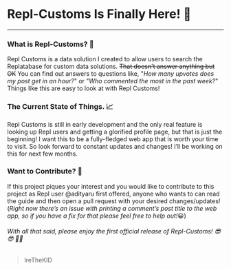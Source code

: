 # Repl-Customs Is Finally Here! 🎉
---

### What is Repl-Customs? 🤔

Repl Customs is a data solution I created to allow users to search the Replatabase for custom data solutions. ~~That doesn't answer anything but OK~~ You can find out answers to questions like, "*How many upvotes does my post get in an hour?*" or "*Who commented the most in the past week?*" Things like this are easy to look at with Repl Customs!

### The Current State of Things. 📈
Repl Customs is still in early development and the only real feature is looking up Repl users and getting a glorified profile page, but that is just the beginning! I want this to be a fully-fledged web app that is worth your time to visit. So look forward to constant updates and changes! I’ll be working on this for next few months.

### Want to Contribute? 📝
If this project piques your interest and you would like to contribute to this project as Repl user @adityaru first offered, anyone who wants to can read the guide and then open a pull request with your desired changes/updates! (*Right now there’s an issue with printing a comment’s post title to the web app, so if you have a fix for that please feel free to help out!*😀)

###### With all that said, please enjoy the first official release of Repl-Customs! 😎😎 🎉🎉

> IreTheKID
